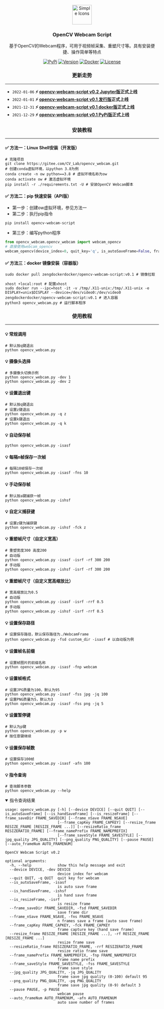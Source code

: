 <p align="center">
<a href="https://gitee.com/CV_Lab/opencv_webcam">
<img src="https://gitee.com/CV_Lab/opencv_webcam/attach_files/932349/download/%E7%81%AB%E7%AE%AD.svg" alt="Simple Icons" width=64 height=64>
</a>
<h3 align="center">OpenCV Webcam Script</h3>
<p align="center">
基于OpenCV的Webcam程序，可用于视频帧采集、重塑尺寸等。具有安装便捷、操作简单等特点</p>
</p>


<p align="center">
<a href="https://pypi.org/project/opencv-webcam-script/"><img src="https://img.shields.io/badge/PyPi-v0.1-brightgreen?logo=pypi" alt="PyPi" /></a>
<a href="https://gitee.com/CV_Lab/opencv_webcam/releases/v0.1"><img src="https://img.shields.io/badge/latest%20version-v0.1-green" alt="Version" /></a>
<a href="https://hub.docker.com/r/zengdockerdocker/opencv-webcam-script"><img src="https://img.shields.io/badge/docker-v0.1-blue?logo=docker" alt="Docker" /></a>
<a href="https://gitee.com/CV_Lab/opencv_webcam/blob/master/LICENSE"><img src="https://img.shields.io/badge/license-GPL--3.0-blue" alt="License" /></a>
</p>



<h3 align="center">更新走势</h3>
<hr>

- `2022-01-06` **:zap: [opencv-webcam-script v0.2 Jupyter版](https://gitee.com/CV_Lab/opencv_webcam/blob/master/tutorial.ipynb)正式上线**
- `2022-01-01` **:zap: [opencv-webcam-script v0.1 发行版](https://gitee.com/CV_Lab/opencv_webcam/releases/v0.1)正式上线**
- `2021-12-31` **:zap: [opencv-webcam-script v0.1 docker版](https://hub.docker.com/r/zengdockerdocker/opencv-webcam-script)正式上线**
- `2021-12-29` **:zap: [opencv-webcam-script v0.1 PyPi版](https://pypi.org/project/opencv-webcam-script/0.1/)正式上线**

<h3 align="center">安装教程</h3>
<hr>

#### :white_check_mark: 方法一：Linux Shell安装（开发版）

```shell
# 克隆项目
git clone https://gitee.com/CV_Lab/opencv_webcam.git
# 创建conda虚拟环境，以python 3.8为例
conda create -n ow python==3.8 # 虚拟环境名称为ow
conda activate ow # 激活虚拟环境
pip install -r ./requirements.txt -U # 安装OpenCV Webcam脚本
```



#### :white_check_mark: 方法二：pip 快速安装（API版）

- 第一步：创建ow虚拟环境，参见方法一
- 第二步：执行pip指令

```shell 
pip install opencv-webcam-script
```

- 第三步：编写python程序

```python
from opencv_webcam.opencv_webcam import webcam_opencv
# 直接使用webcam_opencv
webcam_opencv(device_index=0, quit_key='q', is_autoSaveFrame=False, frame_saveDir='./webcam', frame_nSave=1, is_headSaveFrame=False, frame_capKey='a', is_resizeFrame=False, resize_frame=[640, 480], resizeRatio_frame=1.0)
```



#### :white_check_mark: 方法三：docker 镜像安装（容器版）

```shell
sudo docker pull zengdockerdocker/opencv-webcam-script:v0.1 # 镜像拉取

xhost +local:root # 配置xhost
sudo docker run --ipc=host -it -v /tmp/.X11-unix:/tmp/.X11-unix -e DISPLAY=unix$DISPLAY --device=/dev/video0:/dev/video0 zengdockerdocker/opencv-webcam-script:v0.1 # 进入容器
python3 opencv_webcam.py # 运行脚本程序
```






<h3 align="center">使用教程</h3>
<hr>

#### :bulb: 常规调用

```shell
# 默认按q键退出
python opencv_webcam.py
```



#### :bulb: 摄像头选择

```shell
# 多摄像头切换示例
python opencv_webcam.py -dev 1
python opencv_webcam.py -dev 2
```



#### :bulb: 设置退出键

```shell
# 默认按q键退出
# 设置z键退出
python opencv_webcam.py -q z
# 设置k键退出
python opencv_webcam.py -q k
```



#### :bulb: 自动保存帧

```shell
python opencv_webcam.py -isasf
```



#### :bulb: 每隔n帧保存一次帧

```shell
# 每隔10帧保存一次帧
python opencv_webcam.py -isasf -fns 10
```



#### :bulb: 手动保存帧

```shell
# 默认按a键捕获一帧
python opencv_webcam.py -ishsf
```



#### :bulb: 自定义捕获键

```shell
# 设置z键为捕获键
python opencv_webcam.py -ishsf -fck z
```



#### :bulb: 重塑帧尺寸（自定义宽高）

```shell
# 重塑宽度300 高度200
# 自动版
python opencv_webcam.py -isasf -isrf -rf 300 200
# 手动版
python opencv_webcam.py -ishsf -isrf -rf 300 200
```



#### :bulb: 重塑帧尺寸（自定义宽高缩放比）

```shell
# 宽高缩放比为0.5
# 自动版
python opencv_webcam.py -isasf -isrf -rrf 0.5
# 手动版
python opencv_webcam.py -ishsf -isrf -rrf 0.5
```



#### :bulb: 设置保存路径

```shell
# 设置保存路径，默认保存路径为./WebcamFrame
python opencv_webcam.py -fsd custom_dir -isasf # 以自动版为例
```



#### :bulb: 设置帧名前缀

```shell
# 设置帧图片的前缀名称
python opencv_webcam.py -isasf -fnp webcam
```



#### :bulb: 设置帧格式

```shell
# 设置JPG质量为100，默认为95
python opencv_webcam.py -isasf -fss jpg -jq 100
# 设置PNG质量为5，默认为3
python opencv_webcam.py -isasf -fss png -jq 5
```



#### :bulb: 设置暂停键

```shell
# 默认为p键
python opencv_webcam.py -p w
# 按任意键继续
```



#### :bulb: 设置保存帧数

```shell
# 设置保存100帧
python opencv_webcam.py -isasf -afn 100
```





#### :bulb: 指令查询

```shell
# 查询脚本参数
python opencv_webcam.py --help
```

<details open>
<summary>指令查询结果</summary>

```shell
usage: opencv_webcam.py [-h] [--device DEVICE] [--quit QUIT] [--is_autoSaveFrame] [--is_handSaveFrame] [--is_resizeFrame] [--frame_saveDir FRAME_SAVEDIR] [--frame_nSave FRAME_NSAVE]
                        [--frame_capKey FRAME_CAPKEY] [--resize_frame RESIZE_FRAME [RESIZE_FRAME ...]] [--resizeRatio_frame RESIZERATIO_FRAME] [--frame_namePrefix FRAME_NAMEPREFIX]
                        [--frame_saveStyle FRAME_SAVESTYLE] [--jpg_quality JPG_QUALITY] [--png_quality PNG_QUALITY] [--pause PAUSE] [--auto_frameNum AUTO_FRAMENUM]

OpenCV Webcam Script v0.2

optional arguments:
  -h, --help            show this help message and exit
  --device DEVICE, -dev DEVICE
                        device index for webcam
  --quit QUIT, -q QUIT  quit key for webcam
  --is_autoSaveFrame, -isasf
                        is auto save frame
  --is_handSaveFrame, -ishsf
                        is hand save frame
  --is_resizeFrame, -isrf
                        is resize frame
  --frame_saveDir FRAME_SAVEDIR, -fsd FRAME_SAVEDIR
                        save frame dir
  --frame_nSave FRAME_NSAVE, -fns FRAME_NSAVE
                        n frames save a frame (auto save frame)
  --frame_capKey FRAME_CAPKEY, -fck FRAME_CAPKEY
                        frame capture key (hand save frame)
  --resize_frame RESIZE_FRAME [RESIZE_FRAME ...], -rf RESIZE_FRAME [RESIZE_FRAME ...]
                        resize frame save
  --resizeRatio_frame RESIZERATIO_FRAME, -rrf RESIZERATIO_FRAME
                        resize ratio frame save
  --frame_namePrefix FRAME_NAMEPREFIX, -fnp FRAME_NAMEPREFIX
                        frame name prefix
  --frame_saveStyle FRAME_SAVESTYLE, -fss FRAME_SAVESTYLE
                        frame save style
  --jpg_quality JPG_QUALITY, -jq JPG_QUALITY
                        frame save jpg quality (0-100) default 95
  --png_quality PNG_QUALITY, -pq PNG_QUALITY
                        frame save jpg quality (0-9) default 3
  --pause PAUSE, -p PAUSE
                        webcam pause
  --auto_frameNum AUTO_FRAMENUM, -afn AUTO_FRAMENUM
                        auto save number of frames
```

</details>

